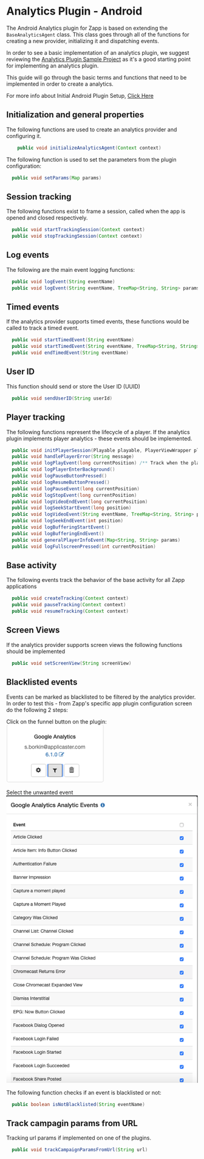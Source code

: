 # Analytics Plugin - Android

The Android Analytics plugin for Zapp is based on extending the `BaseAnalyticsAgent` class.
This class goes through all of the functions for creating a new provider, initializing it and dispatching events.

In order to see a basic implementation of an analytics plugin, we suggest reviewing the [Analytics Plugin Sample Project](https://github.com/applicaster/zapp-plugins-examples/tree/master/AnalyticsPlugin/Android) as it's a good starting point for implementing an analytics plugin.

This guide will go through the basic terms and functions that need to be implemented in order to create a analytics.

For more info about Initial Android Plugin Setup, [Click Here](/dev-env/Android.md)

## Initialization and general properties
The following functions are used to create an analytics provider and configuring it.

``` java
    public void initializeAnalyticsAgent(Context context)
```

The following function is used to set the parameters from the plugin configuration:
``` java
  public void setParams(Map params)
```

## Session tracking
The following functions exist to frame a session, called when the app is opened and closed respectively.

``` java
  public void startTrackingSession(Context context)
  public void stopTrackingSession(Context context)
```

## Log events
The following are the main event logging functions:

``` java
  public void logEvent(String eventName)
  public void logEvent(String eventName, TreeMap<String, String> params)
```

## Timed events
If the analytics provider supports timed events, these functions would be called to track a timed event.

``` java
  public void startTimedEvent(String eventName)
  public void startTimedEvent(String eventName, TreeMap<String, String> params)
  public void endTimedEvent(String eventName)
```

## User ID
This function should send or store the User ID (UUID)

``` java
  public void sendUserID(String userId)
```

## Player tracking
The following functions represent the lifecycle of a player.
If the analytics plugin implements player analytics - these events should be implemented.

``` java
  public void initPlayerSession(Playable playable, PlayerViewWrapper playerWrapper, int duration)
  public void handlePlayerError(String message)
  public void logPlayEvent(long currentPosition) /** Track when the player starts playing content */
  public void logPlayerEnterBackground()
  public void logPauseButtonPressed()
  public void logResumeButtonPressed()
  public void logPauseEvent(long currentPosition)
  public void logStopEvent(long currentPosition)
  public void logVideoEndEvent(long currentPosition)
  public void logSeekStartEvent(long position)
  public void logVideoEvent(String eventName, TreeMap<String, String> params)
  public void logSeekEndEvent(int position)
  public void logBufferingStartEvent()
  public void logBufferingEndEvent()
  public void generalPlayerInfoEvent(Map<String, String> params)
  public void logFullscreenPressed(int currentPosition)
```

## Base activity
The following events track the behavior of the base activity for all Zapp applications

``` java
  public void createTracking(Context context)
  public void pauseTracking(Context context)
  public void resumeTracking(Context context)
```

## Screen Views
If the analytics provider supports screen views the following functions should be implemented

``` java
  public void setScreenView(String screenView)
```

## Blacklisted events
Events can be marked as blacklisted to be filtered by the analytics provider.
In order to test this - from Zapp's specific app plugin configuration screen do the following 2 steps:

Click on the funnel button on the plugin:
![](./events-filtering-1.png)

Select the unwanted event
![](./events-filtering-2.png)

The following function checks if an event is blacklisted or not:
``` java
  public boolean isNotBlacklisted(String eventName)
```

## Track campagin params from URL
Tracking url params if implemented on one of the plugins.

``` java
  public void trackCampaignParamsFromUrl(String url)
```